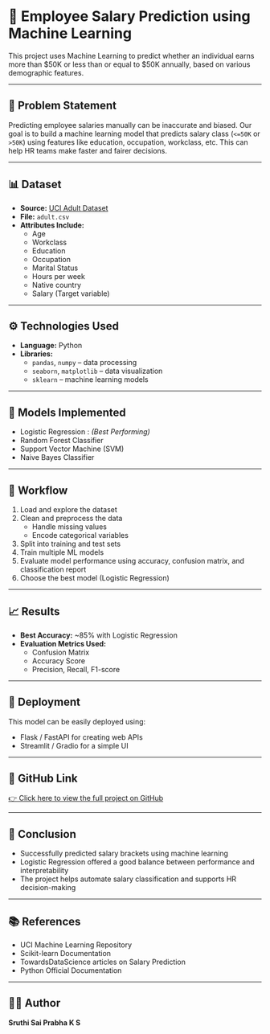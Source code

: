 # 💼 Employee Salary Prediction using Machine Learning

This project uses Machine Learning to predict whether an individual earns more than \$50K or less than or equal to \$50K annually, based on various demographic features.

---

## 📌 Problem Statement

Predicting employee salaries manually can be inaccurate and biased. Our goal is to build a machine learning model that predicts salary class (`<=50K` or `>50K`) using features like education, occupation, workclass, etc. This can help HR teams make faster and fairer decisions.

---

## 📊 Dataset

- **Source:** [UCI Adult Dataset](https://archive.ics.uci.edu/ml/datasets/adult)
- **File:** `adult.csv`
- **Attributes Include:**
  - Age
  - Workclass
  - Education
  - Occupation
  - Marital Status
  - Hours per week
  - Native country
  - Salary (Target variable)

---

## ⚙️ Technologies Used

- **Language:** Python  
- **Libraries:**
  - `pandas`, `numpy` – data processing  
  - `seaborn`, `matplotlib` – data visualization  
  - `sklearn` – machine learning models  

---

## 🧠 Models Implemented

- Logistic Regression : *(Best Performing)*
- Random Forest Classifier  
- Support Vector Machine (SVM)  
- Naive Bayes Classifier  

---

## 🔄 Workflow

1. Load and explore the dataset  
2. Clean and preprocess the data  
   - Handle missing values  
   - Encode categorical variables  
3. Split into training and test sets  
4. Train multiple ML models  
5. Evaluate model performance using accuracy, confusion matrix, and classification report  
6. Choose the best model (Logistic Regression)

---

## 📈 Results

- **Best Accuracy:** ~85% with Logistic Regression  
- **Evaluation Metrics Used:**
  - Confusion Matrix
  - Accuracy Score
  - Precision, Recall, F1-score

---

## 🚀 Deployment

This model can be easily deployed using:
- Flask / FastAPI for creating web APIs
- Streamlit / Gradio for a simple UI

---



## 🔗 GitHub Link

[👉 Click here to view the full project on GitHub](https://github.com/KSSRUTHI/Employee-Salary-Prediction_IBM-SkillsBuild/tree/main)  


---

## 📝 Conclusion

- Successfully predicted salary brackets using machine learning  
- Logistic Regression offered a good balance between performance and interpretability  
- The project helps automate salary classification and supports HR decision-making
---

## 📚 References

- UCI Machine Learning Repository  
- Scikit-learn Documentation  
- TowardsDataScience articles on Salary Prediction  
- Python Official Documentation

---

## 👩‍💻 Author

**Sruthi Sai Prabha K S**  

